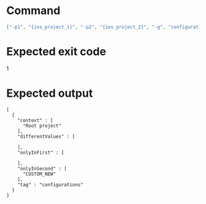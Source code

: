 # Command
```json
["-p1", "{ios_project_1}", "-p2", "{ios_project_2}", "-g", "configurations", "-f", "json", "-v"]
```

# Expected exit code
1

# Expected output
```
[
  {
    "context" : [
      "Root project"
    ],
    "differentValues" : [

    ],
    "onlyInFirst" : [

    ],
    "onlyInSecond" : [
      "CUSTOM_NEW"
    ],
    "tag" : "configurations"
  }
]

```
